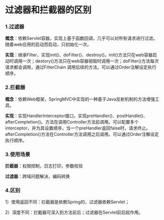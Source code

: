 # 过滤器和拦截器的区别


### 1.过滤器
**概念**：依赖Servlet容器，实现上基于函数回调，几乎可以对所有请求进行过滤。随着web应用的启动而启动，只初始化一次。

**实现**：继承Filter，实现init()、doFilter()、destroy()。init()方法只在web容器启动时调用一次；destory()方法只在web容器销毁时调用一次；doFilter()方法每次请求都会调用，通过FilterChain 调用后续的方法。可以通过Order注解设定执行顺序。

### 2.拦截器
**概念**：依赖Web框架，SpringMVC中实现的一种基于Java反射机制的方法增强工具。

**实现**：实现HandlerInterceptor接口，实现preHandler()、postHandle()、afterCompletion()。方法在调用Controller方法前调用。可以配置多个interceptor，并为其设置顺序，当一个preHandler返回false时，请求终止。afterCompletion()方法在Controller方法调用之后调用。可以通过Order注解设定执行顺序。

### 3.使用场景
**拦截器**：权限控制，日志打印，参数校验

**过滤器**：跨域问题解决，编码转换

### 4.区别
1）使用返回不同：拦截器是依赖Spring的，过滤器依赖Servlet；

2）深度不同：拦截器可深入到方法前后；过滤器在Servlet前后起作用。
